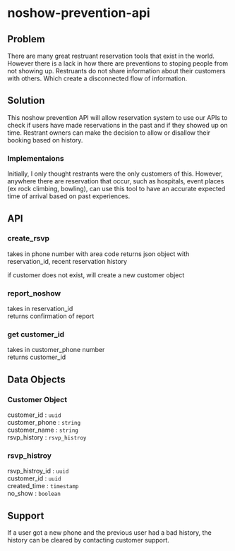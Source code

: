 # noshow-prevention-api

## Problem
There are many great restruant reservation tools that exist in the world. However there is a lack in how there are preventions to stoping people from not showing up.
Restruants do not share information about their customers with others. Which create a disconnected flow of information.

## Solution
This noshow prevention API will allow reservation system to use our APIs to check if users have made reservations in the past and if they showed up on time.
Restrant owners can make the decision to allow or disallow their booking based on history.

### Implementaions
Initially, I only thought restrants were the only customers of this. However, anywhere there are reservation that occur, such as hospitals, event places (ex rock climbing, bowling), can use this tool to have an accurate expected time of arrival based on past experiences.

## API

### create_rsvp
takes in phone number with area code
returns json object with reservation_id, recent reservation history

if customer does not exist, will create a new customer object

### report_noshow
takes in reservation_id  
returns confirmation of report  

### get customer_id
takes in customer_phone number  
returns customer_id  

## Data Objects
### Customer Object
customer_id : `uuid`  
customer_phone : `string`  
customer_name : `string`  
rsvp_history : `rsvp_histroy`  

### rsvp_histroy
rsvp_histroy_id : `uuid`   
customer_id : `uuid`  
created_time : `timestamp`  
no_show : `boolean`  



## Support
If a user got a new phone and the previous user had a bad history, the history can be cleared by contacting customer support.
